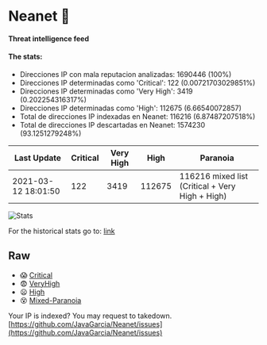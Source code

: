 # Neanet :hocho:
#### Threat intelligence feed
#### The stats:

- Direcciones IP con mala reputacion analizadas: 1690446 (100%)
- Direcciones IP determinadas como 'Critical':  122 (0.00721703029851%)
- Direcciones IP determinadas como 'Very High':  3419 (0.202254316317%)
- Direcciones IP determinadas como 'High':  112675 (6.66540072857)
- Total de direcciones IP indexadas en Neanet:  116216 (6.87487207518%)
- Total de direcciones IP descartadas en Neanet:  1574230 (93.1251279248%)

| Last Update | Critical | Very High | High | Paranoia |
| --- | --- | --- | --- | --- |
| 2021-03-12 18:01:50 | 122 | 3419 | 112675 | 116216 mixed list (Critical + Very High + High)|

![Stats](https://docs.google.com/spreadsheets/d/e/2PACX-1vSnaNMIXVabIpDJjufMlzH7poXnshF3mgd8Is1g9ytUEzVsP5my4Trn8f-xkoLLQ38xpL3HtmUexLo6/pubchart?oid=501124687&format=image)

For the historical stats go to: [link](/stats.csv)
## Raw
- :scream: [Critical](https://raw.githubusercontent.com/JavaGarcia/Neanet/master/blacklists/neanet_critical.txt)
- :fearful: [VeryHigh](https://raw.githubusercontent.com/JavaGarcia/Neanet/master/blacklists/neanet_veryHigh.txtt)
- :frowning: [High](https://raw.githubusercontent.com/JavaGarcia/Neanet/master/blacklists/neanet_high.txt)
- :dizzy_face: [Mixed-Paranoia](https://raw.githubusercontent.com/JavaGarcia/Neanet/master/blacklists/neanet_all.txt)


Your IP is indexed? You may request to takedown. [https://github.com/JavaGarcia/Neanet/issues](https://github.com/JavaGarcia/Neanet/issues)















































































































































































































































































































































































































































































































































































































































































































































































































































































































































































































































































































































































































































































































































































































































































































































































































































































































































































































































































































































































































































































































































































































































































































































































































































































































































































































































































































































































































































































































































































































































































































































































































































































































































































































































































































































































































































































































































































































































































































































































































































































































































































































































































































































































































































































































































































































































































































































































































































































































































































































